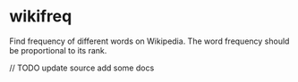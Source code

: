 # wikifreq
Find frequency of different words on Wikipedia. The word frequency should be proportional to its rank.


// TODO
update source
add some docs
